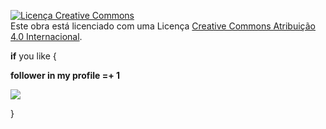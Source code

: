 <a rel="license" href="http://creativecommons.org/licenses/by/4.0/"><img alt="Licença Creative Commons" style="border-width:0" src="https://i.creativecommons.org/l/by/4.0/80x15.png" /></a><br />Este obra está licenciado com uma Licença <a rel="license" href="http://creativecommons.org/licenses/by/4.0/">Creative Commons Atribuição 4.0 Internacional</a>.

**if** you like {
 
  **follower in my profile =+ 1**

  [![](https://img.shields.io/badge/Instagram-E4405F?style=for-the-badge&logo=instagram&logoColor=white)](https://www.instagram.com/soumathx)
 
 }
<!--

-->
